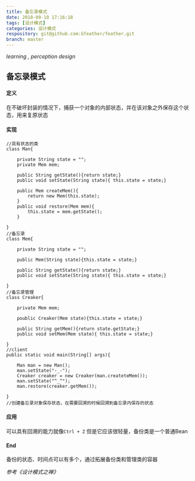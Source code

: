 ```yaml
---
title: 备忘录模式
date: 2018-09-10 17:16:18
tags: [设计模式]
categories: 设计模式
respository: git@github.com:Gfeather/feather.git
branch: master
---
```


*learning ,  perception design* 

## 备忘录模式

#### 定义

在不破坏封装的情况下，捕获一个对象的内部状态，并在该对象之外保存这个状态，用来复原状态

#### 实现

```
//具有状态的类
class Man{

	private String state = "";
	private Mem mem;

	public String getState(){return state;}
	public void setState(String state){ this.state = state;}

	public Mem createMem(){
		return new Mem(this.state);
	}
	public void restore(Mem mem){
		this.state = mem.getState();
	}

}
//备忘录
class Mem{

	private String state = "";

	public Mem(String state){this.state = state;}

	public String getState(){return state;}
	public void setState(String state){ this.state = state;}

}
//备忘录管理
class Creaker{

	private Mem mem;

	poublic Creaker(Mem state){this.state = state;} 

	public String getMem(){return state.getState;}
	public void setMem(Mem state){ this.state = state;}

}
//client
public static void main(String[] args){

	Man man = new Man();
	man.setState("-_-");
	Creaker creaker = new Creaker(man.createteMem());
	man.setState("^_^");
	man.restore(creaker.getMem());

}
//创建备忘录对象保存状态，在需要回溯的时候回溯到备忘录内保存的状态
```

#### 应用

可以具有回溯的能力就像`Ctrl + Z`
但是它应该很轻量，备份类是一个普通Bean

#### End

备份的状态、时间点可以有多个，通过拓展备份类和管理类的容器



*参考《设计模式之禅》*